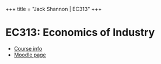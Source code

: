 +++
title = "Jack Shannon | EC313"
+++

# EC313: Economics of Industry

- [Course info](https://www.lse.ac.uk/resources/calendar2020-2021/courseGuides/EC/2020_EC313.htm)
- [Moodle page](https://moodle.lse.ac.uk/course/view.php?id=1521)